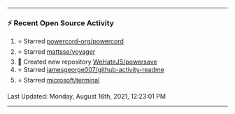 

---
### :zap: Recent Open Source Activity

<!--RECENT_ACTIVITY:start-->
1. ⭐ Starred [powercord-org/powercord](https://github.com/powercord-org/powercord)
2. ⭐ Starred [mattsse/voyager](https://github.com/mattsse/voyager)
3. 📔 Created new repository [WeHateJS/powersave](https://github.com/WeHateJS/powersave)
4. ⭐ Starred [jamesgeorge007/github-activity-readme](https://github.com/jamesgeorge007/github-activity-readme)
5. ⭐ Starred [microsoft/terminal](https://github.com/microsoft/terminal)
<!--RECENT_ACTIVITY:end-->




<!--RECENT_ACTIVITY:last_update-->
Last Updated: Monday, August 16th, 2021, 12:23:01 PM
<!--RECENT_ACTIVITY:last_update_end-->
---
